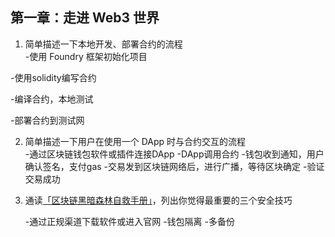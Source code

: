 ## 第一章：走进 Web3 世界

1. 简单描述一下本地开发、部署合约的流程                                                              
 -使用 Foundry 框架初始化项目

 -使用solidity编写合约
	
 -编译合约，本地测试
	
 -部署合约到测试网

2. 简单描述一下用户在使用一个 DApp 时与合约交互的流程                                                
 -通过区块链钱包软件或插件连接DApp
 -DApp调用合约
 -钱包收到通知，用户确认签名，支付gas
 -交易发到区块链网络后，进行广播，等待区块确定
 -验证交易成功

3. 通读[「区块链黑暗森林自救手册」](https://github.com/slowmist/Blockchain-dark-forest-selfguard-handbook/blob/main/README_CN.md)，列出你觉得最重要的三个安全技巧 

	-通过正规渠道下载软件或进入官网
 -钱包隔离
 -多备份
